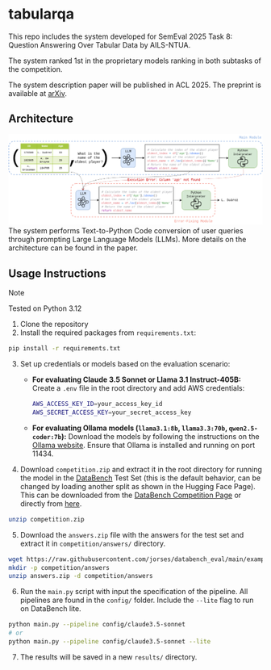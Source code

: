 # tabularqa

This repo includes the system developed for SemEval 2025 Task 8: Question Answering Over Tabular Data by AILS-NTUA.

The system ranked 1st in the proprietary models ranking in both subtasks of the competition.

The system description paper will be published in ACL 2025. The preprint is available at [arXiv](https://arxiv.org/abs/2503.00435).

## Architecture
![Architecture](./assets/Architecture.png)
The system performs Text-to-Python Code conversion of user queries through prompting Large Language Models (LLMs). More details on the architecture can be found in the paper.

## Usage Instructions

> [!NOTE] 
> Tested on Python 3.12

1. Clone the repository
2. Install the required packages from `requirements.txt`:
```bash
pip install -r requirements.txt
```
3. Set up credentials or models based on the evaluation scenario:

   - **For evaluating Claude 3.5 Sonnet or Llama 3.1 Instruct-405B:**
     Create a `.env` file in the root directory and add AWS credentials:
     ```bash
     AWS_ACCESS_KEY_ID=your_access_key_id
     AWS_SECRET_ACCESS_KEY=your_secret_access_key
     ```

   - **For evaluating Ollama models (`llama3.1:8b`, `llama3.3:70b`, `qwen2.5-coder:7b`):**
     Download the models by following the instructions on the [Ollama website](https://ollama.com/models). Ensure that Ollama is installed and running on port 11434.


4. Download `competition.zip` and extract it in the root directory for running the model in the [DataBench](https://huggingface.co/datasets/cardiffnlp/databench) Test Set (this is the default behavior, can be changed by loading another split as shown in the Hugging Face Page). This can be downloaded from the [DataBench Competition Page](https://www.codabench.org/competitions/3360/) or directly from [here](https://drive.google.com/file/d/1IpSi0gNPYj9a9lNbWPsL3TxIBILoLsfE/view?usp=sharing).
```bash
unzip competition.zip
```
5. Download the `answers.zip` file with the answers for the test set and extract it in `competition/answers/` directory.
```bash
wget https://raw.githubusercontent.com/jorses/databench_eval/main/examples/answers.zip
mkdir -p competition/answers
unzip answers.zip -d competition/answers
```
6. Run the `main.py` script with input the specification of the pipeline. All pipelines are found in the `config/` folder. Include the `--lite` flag to run on DataBench lite.
```bash
python main.py --pipeline config/claude3.5-sonnet 
# or
python main.py --pipeline config/claude3.5-sonnet --lite
```
7. The results will be saved in a new `results/` directory.
